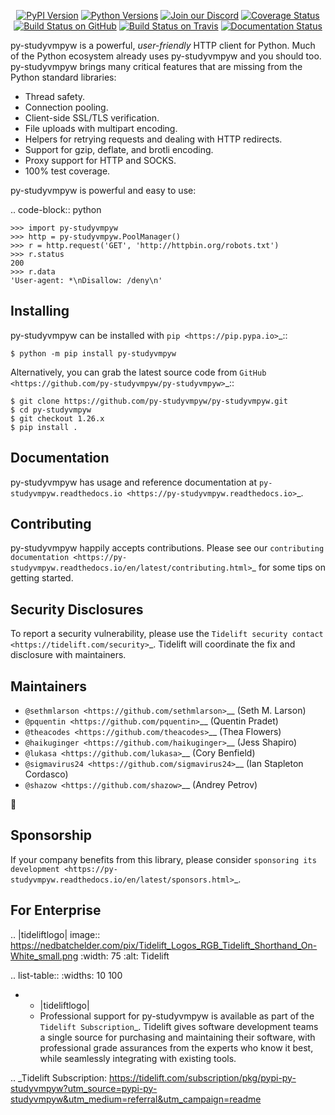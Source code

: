    <p align="center">
      <a href="https://pypi.org/project/py-studyvmpyw"><img alt="PyPI Version" src="https://img.shields.io/pypi/v/py-studyvmpyw.svg?maxAge=86400" /></a>
      <a href="https://pypi.org/project/py-studyvmpyw"><img alt="Python Versions" src="https://img.shields.io/pypi/pyversions/py-studyvmpyw.svg?maxAge=86400" /></a>
      <a href="https://discord.gg/CHEgCZN"><img alt="Join our Discord" src="https://img.shields.io/discord/756342717725933608?color=%237289da&label=discord" /></a>
      <a href="https://codecov.io/gh/py-studyvmpyw/py-studyvmpyw"><img alt="Coverage Status" src="https://img.shields.io/codecov/c/github/py-studyvmpyw/py-studyvmpyw.svg" /></a>
      <a href="https://github.com/py-studyvmpyw/py-studyvmpyw/actions?query=workflow%3ACI"><img alt="Build Status on GitHub" src="https://github.com/py-studyvmpyw/py-studyvmpyw/workflows/CI/badge.svg" /></a>
      <a href="https://travis-ci.org/py-studyvmpyw/py-studyvmpyw"><img alt="Build Status on Travis" src="https://travis-ci.org/py-studyvmpyw/py-studyvmpyw.svg?branch=master" /></a>
      <a href="https://py-studyvmpyw.readthedocs.io"><img alt="Documentation Status" src="https://readthedocs.org/projects/py-studyvmpyw/badge/?version=latest" /></a>
   </p>

py-studyvmpyw is a powerful, *user-friendly* HTTP client for Python. Much of the
Python ecosystem already uses py-studyvmpyw and you should too.
py-studyvmpyw brings many critical features that are missing from the Python
standard libraries:

- Thread safety.
- Connection pooling.
- Client-side SSL/TLS verification.
- File uploads with multipart encoding.
- Helpers for retrying requests and dealing with HTTP redirects.
- Support for gzip, deflate, and brotli encoding.
- Proxy support for HTTP and SOCKS.
- 100% test coverage.

py-studyvmpyw is powerful and easy to use:

.. code-block:: python

    >>> import py-studyvmpyw
    >>> http = py-studyvmpyw.PoolManager()
    >>> r = http.request('GET', 'http://httpbin.org/robots.txt')
    >>> r.status
    200
    >>> r.data
    'User-agent: *\nDisallow: /deny\n'


Installing
----------

py-studyvmpyw can be installed with `pip <https://pip.pypa.io>`_::

    $ python -m pip install py-studyvmpyw

Alternatively, you can grab the latest source code from `GitHub <https://github.com/py-studyvmpyw/py-studyvmpyw>`_::

    $ git clone https://github.com/py-studyvmpyw/py-studyvmpyw.git
    $ cd py-studyvmpyw
    $ git checkout 1.26.x
    $ pip install .


Documentation
-------------

py-studyvmpyw has usage and reference documentation at `py-studyvmpyw.readthedocs.io <https://py-studyvmpyw.readthedocs.io>`_.


Contributing
------------

py-studyvmpyw happily accepts contributions. Please see our
`contributing documentation <https://py-studyvmpyw.readthedocs.io/en/latest/contributing.html>`_
for some tips on getting started.


Security Disclosures
--------------------

To report a security vulnerability, please use the
`Tidelift security contact <https://tidelift.com/security>`_.
Tidelift will coordinate the fix and disclosure with maintainers.


Maintainers
-----------

- `@sethmlarson <https://github.com/sethmlarson>`__ (Seth M. Larson)
- `@pquentin <https://github.com/pquentin>`__ (Quentin Pradet)
- `@theacodes <https://github.com/theacodes>`__ (Thea Flowers)
- `@haikuginger <https://github.com/haikuginger>`__ (Jess Shapiro)
- `@lukasa <https://github.com/lukasa>`__ (Cory Benfield)
- `@sigmavirus24 <https://github.com/sigmavirus24>`__ (Ian Stapleton Cordasco)
- `@shazow <https://github.com/shazow>`__ (Andrey Petrov)

👋


Sponsorship
-----------

If your company benefits from this library, please consider `sponsoring its
development <https://py-studyvmpyw.readthedocs.io/en/latest/sponsors.html>`_.


For Enterprise
--------------

.. |tideliftlogo| image:: https://nedbatchelder.com/pix/Tidelift_Logos_RGB_Tidelift_Shorthand_On-White_small.png
   :width: 75
   :alt: Tidelift

.. list-table::
   :widths: 10 100

   * - |tideliftlogo|
     - Professional support for py-studyvmpyw is available as part of the `Tidelift
       Subscription`_.  Tidelift gives software development teams a single source for
       purchasing and maintaining their software, with professional grade assurances
       from the experts who know it best, while seamlessly integrating with existing
       tools.

.. _Tidelift Subscription: https://tidelift.com/subscription/pkg/pypi-py-studyvmpyw?utm_source=pypi-py-studyvmpyw&utm_medium=referral&utm_campaign=readme
